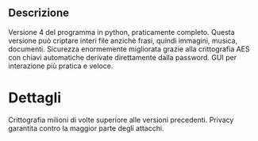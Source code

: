 ## Descrizione
Versione 4 del programma in python, praticamente completo.
Questa versione può criptare interi file anzichè frasi, quindi immagini, musica, documenti.
Sicurezza enormemente migliorata grazie alla crittografia AES con chiavi automatiche derivate direttamente dalla password.
GUI per interazione più pratica e veloce.
# Dettagli
Crittografia milioni di volte superiore alle versioni precedenti.
Privacy garantita contro la maggior parte degli attacchi.




